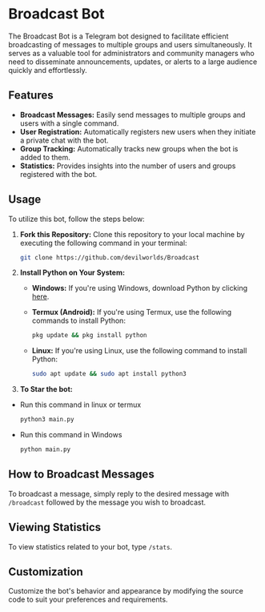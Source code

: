 # Broadcast Bot

The Broadcast Bot is a Telegram bot designed to facilitate efficient broadcasting of messages to multiple groups and users simultaneously. It serves as a valuable tool for administrators and community managers who need to disseminate announcements, updates, or alerts to a large audience quickly and effortlessly.

## Features

- **Broadcast Messages:** Easily send messages to multiple groups and users with a single command.
- **User Registration:** Automatically registers new users when they initiate a private chat with the bot.
- **Group Tracking:** Automatically tracks new groups when the bot is added to them.
- **Statistics:** Provides insights into the number of users and groups registered with the bot.

## Usage

To utilize this bot, follow the steps below:

1. **Fork this Repository:** Clone this repository to your local machine by executing the following command in your terminal:

   ```bash
   git clone https://github.com/devilworlds/Broadcast

2. **Install Python on Your System:**

   - **Windows:**
     If you're using Windows, download Python by clicking [here](https://www.python.org/ftp/python/3.12.2/python-3.12.2-amd64.exe).

   - **Termux (Android):**
     If you're using Termux, use the following commands to install Python:
     ```bash
     pkg update && pkg install python
     ```

   - **Linux:**
     If you're using Linux, use the following command to install Python:
     ```bash
     sudo apt update && sudo apt install python3
     ```
3. **To Star the bot:**
- Run this command in linux or termux
     ```bash
     python3 main.py
     ```
- Run this command in Windows
     ```bash
     python main.py
     ```
## How to Broadcast Messages

To broadcast a message, simply reply to the desired message with `/broadcast` followed by the message you wish to broadcast.

## Viewing Statistics

To view statistics related to your bot, type `/stats`.

## Customization

Customize the bot's behavior and appearance by modifying the source code to suit your preferences and requirements.


